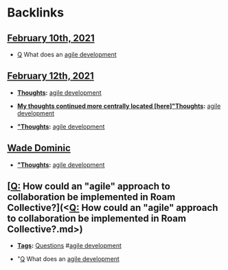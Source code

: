 
# Backlinks
## [February 10th, 2021](<February 10th, 2021.md>)
- [Q](<Q.md>) What does an [agile development](<agile development.md>)

## [February 12th, 2021](<February 12th, 2021.md>)
- **[Thoughts](<Thoughts.md>):** [agile development](<agile development.md>)

- **[My thoughts continued more centrally located [here]"Thoughts](<My thoughts continued more centrally located [here]"Thoughts.md>):** [agile development](<agile development.md>)

- **["Thoughts](<"Thoughts.md>):** [agile development](<agile development.md>)

## [Wade Dominic](<Wade Dominic.md>)
- **["Thoughts](<"Thoughts.md>):** [agile development](<agile development.md>)

## [[Q:](<[Q:.md>) How could an "agile" approach to collaboration be implemented in Roam Collective?](<[Q:](<Q:.md>) How could an "agile" approach to collaboration be implemented in Roam Collective?.md>)
- **[Tags](<Tags.md>):** [Questions](<Questions.md>) #[agile development](<agile development.md>)

- "[Q](<Q.md>) What does an [agile development](<agile development.md>)


